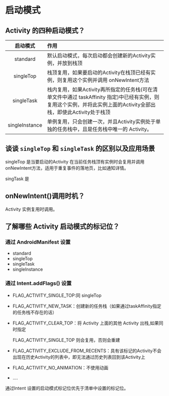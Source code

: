 # 启动模式

## Activity 的四种启动模式？

| 启动模式 | 作用 |
| :---: | :--- |
| standard | 默认启动模式，每次启动都会创建新的Activity实例，并放到栈顶 |
| singleTop | 栈顶复用，如果要启动的Activity在栈顶已经有实例，则复用这个实例并调用 onNewIntent方法 |
| singleTask | 栈内复用，如果Activity再所指定的任务栈\(可在清单文件中通过 taskAffinity 指定\)中已经有实例，则复用这个实例，并将此实例上面的Activity全部出栈，即使此Activity处于栈顶 |
| singleInstance | 单例复用，只会创建一次，并且Activity实例处于单独的任务栈中，且是任务栈中唯一的 Activity。 |

## 谈谈 `singleTop` 和 `singleTask` 的区别以及应用场景

singleTop 是当要启动的Activity 在当前任务栈顶有实例时会复用并调用onNewIntent方法，适用于重复事件的落地页，比如通知详情。

singTask 是

## onNewIntent\(\)调用时机？

Activity 实例复用时调用。

## 了解哪些 Activity 启动模式的标记位？

### 通过 AndroidManifest 设置

* standard
* singleTop
* singleTask
* singleInstance

### 通过 Intent.addFlags\(\) 设置

* FLAG\_ACTIVITY\_SINGLE\_TOP:同 singleTop
* FLAG\_ACTIVITY\_NEW\_TASK：创建新的任务栈（如果通过taskAffinity指定的任务栈不存在的话）
* FLAG\_ACTIVITY\_CLEAR\_TOP：将 Activity 上面的其他 Activity 出栈,如果同时指定

  FLAG\_ACTIVITY\_SINGLE\_TOP 则会复用，否则会重建

* FLAG\_ACTIVITY\_EXCLUDE\_FROM\_RECENTS：具有该标记的Activity不会出现在历史Activity的列表中，即无法通过历史列表回到该Activity上
* FLAG\_ACTIVITY\_NO\_ANIMATION：不使用动画
* ....

通过Intent 设置的启动模式标记位优先于清单中设置的标记位。



